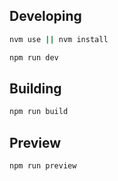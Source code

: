 ## Developing

```bash
nvm use || nvm install

npm run dev
```

## Building

```bash
npm run build
```

## Preview

```bash
npm run preview
```
